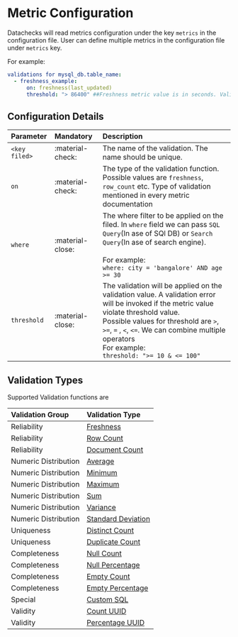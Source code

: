 # **Metric Configuration**

Datachecks will read metrics configuration under the key `metrics` in the configuration file. User can define multiple metrics in the configuration file under `metrics` key.

For example:

```yaml
validations for mysql_db.table_name:
  - freshness_example:
      on: freshness(last_updated)
      threshold: "> 86400" ##Freshness metric value is in seconds. Validation error if metric value is greater than 86400 seconds.
```

## Configuration Details

| Parameter     | Mandatory        | Description                                                                                                                                                                                                                                                                                           |
|:--------------|:-----------------|:------------------------------------------------------------------------------------------------------------------------------------------------------------------------------------------------------------------------------------------------------------------------------------------------------|
| `<key filed>` | :material-check: | The name of the validation. The name should be unique.                                                                                                                                                                                                                                                |
| `on`          | :material-check: | The type of the validation function. Possible values are `freshness`, `row_count` etc. Type of validation mentioned in every metric documentation                                                                                                                                                     |
| `where`       | :material-close: | The where filter to be applied on the filed. In `where` field we can pass `SQL Query`(In ase of SQl DB) or `Search Query`(In ase of search engine). </br></br>For example: </br> `where: city = 'bangalore' AND age >= 30`                                                                            |
| `threshold`   | :material-close: | The validation will be applied on the validation value. A validation error will be invoked if the metric value violate threshold value. </br> Possible values for threshold are `>`, `>=`, `=` , `<`, `<=`. We can combine multiple operators  </br> For example: </br> `threshold: ">= 10 & <= 100"` |


## Validation Types

Supported Validation functions are


| Validation Group         | Validation Type                                                                                       |
|:---------------------|:--------------------------------------------------------------------------------------------------|
| Reliability          | [Freshness](https://docs.datachecks.io/metrics/reliability/#freshness)                            |
| Reliability          | [Row Count](https://docs.datachecks.io/metrics/reliability/#row-count)                            |
| Reliability          | [Document Count](https://docs.datachecks.io/metrics/reliability/#document-count)                  |
| Numeric Distribution | [Average](https://docs.datachecks.io//metrics/numeric_distribution/#average)                      |
| Numeric Distribution | [Minimum](https://docs.datachecks.io/metrics/numeric_distribution/#minimum)                       |
| Numeric Distribution | [Maximum](https://docs.datachecks.io/metrics/numeric_distribution/#maximum)                       |
| Numeric Distribution | [Sum](https://docs.datachecks.io/metrics/numeric_distribution/#sum)                               |
| Numeric Distribution | [Variance](https://docs.datachecks.io/metrics/numeric_distribution/#variance)                     |
| Numeric Distribution | [Standard Deviation](https://docs.datachecks.io/metrics/numeric_distribution/#standard-deviation) |
| Uniqueness           | [Distinct Count](https://docs.datachecks.io/metrics/uniqueness/#distinct-count)                   |
| Uniqueness           | [Duplicate Count](https://docs.datachecks.io/metrics/uniqueness/#duplicate-count)                 |
| Completeness         | [Null Count](https://docs.datachecks.io/metrics/completeness/#null-count)                         |
| Completeness         | [Null Percentage](https://docs.datachecks.io/metrics/completeness/#null-percentage)               |
| Completeness         | [Empty Count](https://docs.datachecks.io/metrics/completeness/#empty-count)                       |
| Completeness         | [Empty Percentage](https://docs.datachecks.io/metrics/completeness/#empty-percentage)             |
| Special              | [Custom SQL](https://docs.datachecks.io/metrics/custom_sql/)                                      |
| Validity             | [Count UUID](https://docs.datachecks.io/metrics/validations/#count-uuid)                           |
| Validity             | [Percentage UUID](https://docs.datachecks.io/metrics/validations/#percentage-uuid)                 |
